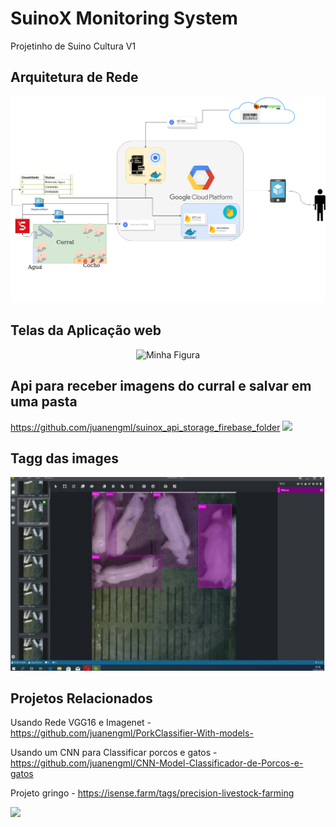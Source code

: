 # SuinoX Monitoring System
Projetinho de Suino Cultura V1 

## Arquitetura de Rede 

![](img/SuinoCultura-papai3.png)



## Telas da Aplicação web

<center>
 <figure>
   <img src="https://github.com/juanengml/SuinoCultura_farm/blob/master/img/app_mvp.gif" alt="Minha Figura" width="300" height="500">	
   
 </figure>
</center>

## Api para receber imagens do curral e salvar em uma pasta 

https://github.com/juanengml/suinox_api_storage_firebase_folder
![](img/ApiStorageUpload_SuinoX.png)



## Tagg das images 

![](https://raw.githubusercontent.com/juanengml/SuinoCultura_farm/master/img/AppTagg.png)


## Projetos Relacionados 

Usando Rede VGG16 e Imagenet - https://github.com/juanengml/PorkClassifier-With-models-

Usando um CNN para Classificar porcos e gatos - https://github.com/juanengml/CNN-Model-Classificador-de-Porcos-e-gatos

Projeto gringo - https://isense.farm/tags/precision-livestock-farming

![](https://github.com/juanengml/SuinoCultura_farm/blob/master/img/3Dcam2.gif)


